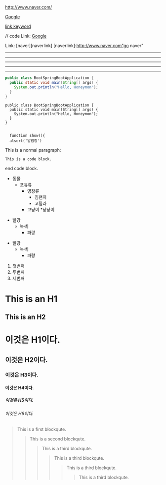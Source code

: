 
<http://www.naver.com/>

[Google](https://google.com, "google link")

[link keyword][id]

[id]: URL "Optional Title here"

// code
Link: [Google][googlelink]

[googlelink]: https://google.com "Go google"

Link: [naver][naverlink]
[naverlink]:http://www.naver.com"go naver"

* * *

***

*****

- - -

---------------------------------------

```java
public class BootSpringBootApplication {
  public static void main(String[] args) {
    System.out.println("Hello, Honeymon");
  }
}
```

```
public class BootSpringBootApplication {
  public static void main(String[] args) {
    System.out.println("Hello, Honeymon");
  }
}
```

<pre><code>
  function show(){
  alsert('알림창')
</code></pre>

This is a normal paragraph:

    This is a code block.
    
end code block.


* 동물
  * 포유류
    * 영장류
      * 침팬지
      * 고릴라
     * 고냥이
       *냥냥이   

+ 빨강
  + 녹색
    + 파랑

- 빨강
  - 녹색
    - 파랑

1. 첫번째
2. 두번째
3. 세번째



This is an H1
=============


This is an H2
-------------

# 이것은 H1이다.
## 이것은 H2이다.
### 이것은 H3이다.
#### 이것은 H4이다.
##### 이것은 H5이다.
###### 이것은 H6이다.

> This is a first blockqute.
>	> This is a second blockqute.
>	>	> This is a third blockqute.
> >	>	> This is a third blockqute.
> > >	>	> This is a third blockqute.
> > > >	>	> This is a third blockqute.
> > > > > >
> > > > > > 
